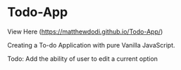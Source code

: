 # Todo-App

View Here (https://matthewdodi.github.io/Todo-App/)

Creating a To-do Application with pure Vanilla JavaScript.

Todo: Add the ability of user to edit a current option
